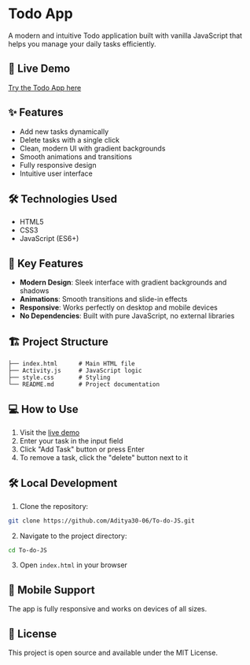 # Todo App

A modern and intuitive Todo application built with vanilla JavaScript that helps you manage your daily tasks efficiently.

## 🔗 Live Demo

[Try the Todo App here](https://aditya30-06.github.io/To-do-JS/)

## ✨ Features

- Add new tasks dynamically
- Delete tasks with a single click
- Clean, modern UI with gradient backgrounds
- Smooth animations and transitions
- Fully responsive design
- Intuitive user interface

## 🛠️ Technologies Used

- HTML5
- CSS3
- JavaScript (ES6+)

## 🚀 Key Features

- **Modern Design**: Sleek interface with gradient backgrounds and shadows
- **Animations**: Smooth transitions and slide-in effects
- **Responsive**: Works perfectly on desktop and mobile devices
- **No Dependencies**: Built with pure JavaScript, no external libraries

## 🏗️ Project Structure

```
├── index.html      # Main HTML file
├── Activity.js     # JavaScript logic
├── style.css       # Styling
└── README.md       # Project documentation
```

## 💻 How to Use

1. Visit the [live demo](https://aditya30-06.github.io/To-do-JS/)
2. Enter your task in the input field
3. Click "Add Task" button or press Enter
4. To remove a task, click the "delete" button next to it

## 🛠️ Local Development

1. Clone the repository:
```bash
git clone https://github.com/Aditya30-06/To-do-JS.git
```
2. Navigate to the project directory:
```bash
cd To-do-JS
```
3. Open `index.html` in your browser

## 📱 Mobile Support

The app is fully responsive and works on devices of all sizes.

## 📄 License

This project is open source and available under the MIT License.